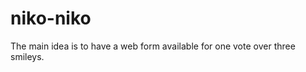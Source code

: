 niko-niko
=========

The main idea is to have a web form available for one vote over three smileys.
